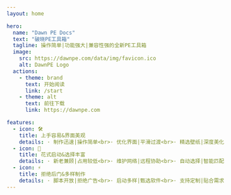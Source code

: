 ```yaml
---
layout: home

hero:
  name: "Dawn PE Docs"
  text: "破晓PE工具箱"
  tagline: 操作简单|功能强大|兼容性强的全新PE工具箱
  image:
    src: https://dawnpe.com/data/img/favicon.ico
    alt: DawnPE Logo
  actions:
    - theme: brand
      text: 开始阅读
      link: /start
    - theme: alt
      text: 前往下载
      link: https://dawnpe.com

features:
  - icon: 🛠️
    title: 上手容易&界面美观
    details: · 制作迅速|操作简单<br>· 优化界面|平滑过渡<br>· 精选壁纸|深度美化
  - icon: 💾
    title: 花式启动&选择丰富
    details: · 新老兼顾|占用较低<br>· 维护网络|远程协助<br>· 自动选择|智能匹配
  - icon: ⚡️
    title: 拒绝后门&多样制作
    details: · 脚本开放|拒绝广告<br>· 启动多样|甄选软件<br>· 支持定制|贴合需求
---
```


